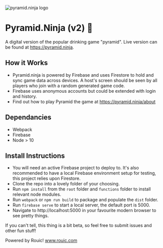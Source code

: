 ![pyramid.ninja logo](https://pyramid-ninja.web.app/assets/img/pyramid.ninja.png)

# Pyramid.Ninja (v2) 🔺
A digital version of the popular drinking game "pyramid". Live version can be found at https://pyramid.ninja.

## How it Works
* Pyramid.ninja is powered by Firebase and uses Firestore to hold and sync game data across devices. A host's screen should be seen by all players who join with a random generated game code.
* Firebase uses anonymous accounts but could be extended with login and history.
* Find out how to play Pyramid the game at https://pyramid.ninja/about

## Dependancies
* Webpack
* Firebase
* Node > 10

## Install Instructions
* You will need an active Firebase project to deploy to. It's also recommended to have a local Firebase environment setup for testing, this project relies upon Firestore.
* Clone the repo into a lovely folder of your choosing.
* Run `npm install` from the `root` folder and `functions` folder to install relevant node modules.
* Run `webpack` or `npm run build` to package and populate the `dist` folder.
* Run `firebase serve` to start a local server, the default port is 5000.
* Navigate to http://localhost:5000 in your favourite modern browser to see pretty things.


If you can't tell, this thing is a bit beta, so feel free to submit issues and other fun stuff!

Powered by Rouic! www.rouic.com
